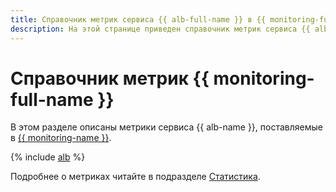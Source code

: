 ```yaml
---
title: Справочник метрик сервиса {{ alb-full-name }} в {{ monitoring-full-name }}
description: На этой странице приведен справочник метрик сервиса {{ alb-name }}, поставляемых в {{ monitoring-full-name }}.
---
```


# Справочник метрик {{ monitoring-full-name }}

В этом разделе описаны метрики сервиса {{ alb-name }}, поставляемые в [{{ monitoring-name }}](../monitoring/).

{% include [alb](../_includes/monitoring/metrics-ref/alb.md) %}

Подробнее о метриках читайте в подразделе [Статистика](./concepts/application-load-balancer.md#stats).